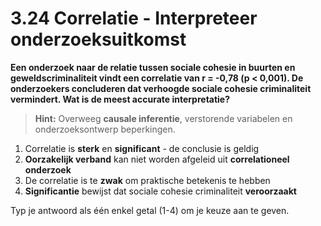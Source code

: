 # 3.24 Correlatie - Interpreteer onderzoeksuitkomst

**Een onderzoek naar de relatie tussen sociale cohesie in buurten en geweldscriminaliteit vindt een correlatie van r = -0,78 (p < 0,001). De onderzoekers concluderen dat verhoogde sociale cohesie criminaliteit vermindert. Wat is de meest accurate interpretatie?**

> **Hint:** Overweeg **causale inferentie**, verstorende variabelen en onderzoeksontwerp beperkingen.

1. Correlatie is **sterk** en **significant** - de conclusie is geldig
2. **Oorzakelijk verband** kan niet worden afgeleid uit **correlationeel onderzoek**
3. De correlatie is te **zwak** om praktische betekenis te hebben
4. **Significantie** bewijst dat sociale cohesie criminaliteit **veroorzaakt**

Typ je antwoord als één enkel getal (1-4) om je keuze aan te geven.